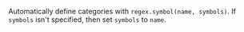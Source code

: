 Automatically define categories with `regex.symbol(name, symbols)`.
If `symbols` isn't specified, then set `symbols` to `name`.

